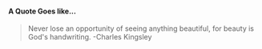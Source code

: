 #### A Quote Goes like...
> Never lose an opportunity of seeing anything beautiful, for beauty is God's handwriting.
> -Charles Kingsley